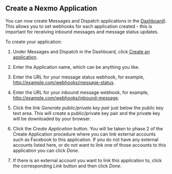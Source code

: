 ## Create a Nexmo Application

You can now create Messages and Dispatch applications in the [Dashboard](https://dashboard.nexmo.com/messages/create-application)). This allows you to set webhooks for each application created - this is important for receiving inbound messages and message status updates.

To create your application:

1. Under Messages and Dispatch in the Dashboard, click [Create an application](https://dashboard.nexmo.com/messages/create-application).

2. Enter the Application name, which can be anything you like.

3. Enter the URL for your message status webhook, for example, http://example.com/webhooks/message-status.

4. Enter the URL for your inbound message webhook, for example, http://example.com/webhooks/inbound-message.

5. Click the link *Generate public/private key pair* just below the public key text area. This will create a public/private key pair and the private key will be downloaded by your browser.

6. Click the *Create Application* button. You will be taken to phase 2 of the Create Application procedure where you can link external accounts such as Facebook to this application. If you do not have any external accounts listed here, or do not want to link one of those accounts to this application you can click *Done*.

7. If there is an external account you want to link this application to, click the corresponding *Link* button and then click *Done*.
